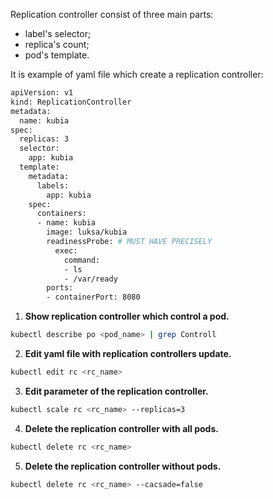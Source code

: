 Replication controller consist of three main parts:  
- label's selector;
- replica's count;
- pod's template.  

It is example of yaml file which create a replication controller:
``` bash
apiVersion: v1
kind: ReplicationController
metadata:
  name: kubia
spec:
  replicas: 3
  selector:
    app: kubia
  template:
    metadata:
      labels:
        app: kubia
    spec:
      containers:
      - name: kubia
        image: luksa/kubia
        readinessProbe: # MUST HAVE PRECISELY
          exec:
            command:
            - ls
            - /var/ready
        ports:
        - containerPort: 8080
```
1. **Show replication controller which control a pod.**
``` bash
kubectl describe po <pod_name> | grep Controll
```
2. **Edit yaml file with replication controllers update.**
``` bash
kubectl edit rc <rc_name>
```
3. **Edit parameter of the replication controller.**
``` bash
kubectl scale rc <rc_name> --replicas=3
```
4. **Delete the replication controller with all pods.**
``` bash
kubectl delete rc <rc_name>
```
5. **Delete the replication controller without pods.**
``` bash
kubectl delete rc <rc_name> --cacsade=false
```
